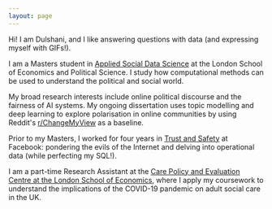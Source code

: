 ```yaml
---
layout: page
---
```


Hi! I am Dulshani, and I like answering questions with data (and expressing myself with GIFs!).

I am a Masters student in [Applied Social Data Science](https://www.lse.ac.uk/methodology) at the London School of Economics and Political Science. I study how computational methods can be used to understand the political and social world. 

My broad research interests include online political discourse and the fairness of AI systems. My ongoing dissertation uses topic modelling and deep learning to explore polarisation in online communities by using Reddit's [r/ChangeMyView](https://www.reddit.com/r/changemyview/) as a baseline. 

Prior to my Masters, I worked for four years in [Trust and Safety](https://about.fb.com/actions/promoting-safety-and-expression/) at Facebook: pondering the evils of the Internet and delving into operational data (while perfecting my SQL!).

I am a part-time Research Assistant at the [Care Policy and Evaluation Centre at the London School of Economics](https://www.lse.ac.uk/cpec), where I apply my coursework to understand the implications of the COVID-19 pandemic on adult social care in the UK.


